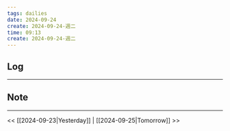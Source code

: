 ```yaml
---
tags: dailies  
date: 2024-09-24
create: 2024-09-24-週二
time: 09:13
create: 2024-09-24-週二
---
```

## Log
---


## Note
---


<< [[2024-09-23|Yesterday]] | [[2024-09-25|Tomorrow]] >>
